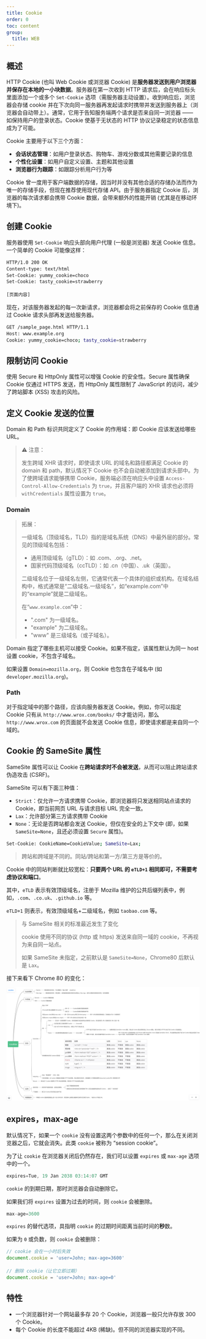 ```yaml
---
title: Cookie
order: 0
toc: content
group:
  title: WEB
---
```


## 概述

HTTP Cookie (也叫 Web Cookie 或浏览器 Cookie) 是**服务器发送到用户浏览器并保存在本地的一小块数据**。服务器在第一次收到 HTTP 请求后，会在响应标头里面添加一个或多个 `Set-Cookie` 选项（需服务器主动设置）。收到响应后，浏览器会存储 cookie 并在下次向同一服务器再发起请求时携带并发送到服务器上（浏览器会自动带上）。通常，它用于告知服务端两个请求是否来自同一浏览器 —— 如保持用户的登录状态。Cookie 使基于无状态的 HTTP 协议记录稳定的状态信息成为了可能。

Cookie 主要用于以下三个方面：

- **会话状态管理**：如用户登录状态、购物车、游戏分数或其他需要记录的信息
- **个性化设置**：如用户自定义设置、主题和其他设置
- **浏览器行为跟踪**：如跟踪分析用户行为等

Cookie 曾一度用于客户端数据的存储，因当时并没有其他合适的存储办法而作为唯一的存储手段，但现在推荐使用现代存储 API。由于服务器指定 Cookie 后，浏览器的每次请求都会携带 Cookie 数据，会带来额外的性能开销 (尤其是在移动环境下)。

## 创建 Cookie

服务器使用 `Set-Cookie` 响应头部向用户代理 (一般是浏览器) 发送 Cookie 信息。一个简单的 Cookie 可能像这样：

```sh
HTTP/1.0 200 OK
Content-type: text/html
Set-Cookie: yummy_cookie=choco
Set-Cookie: tasty_cookie=strawberry

[页面内容]
```

现在，对该服务器发起的每一次新请求，浏览器都会将之前保存的 Cookie 信息通过 Cookie 请求头部再发送给服务器。

```sh
GET /sample_page.html HTTP/1.1
Host: www.example.org
Cookie: yummy_cookie=choco; tasty_cookie=strawberry
```

## 限制访问 Cookie

使用 Secure 和 HttpOnly 属性可以增强 Cookie 的安全性。Secure 属性确保 Cookie 仅通过 HTTPS 发送，而 HttpOnly 属性限制了 JavaScript 的访问，减少了跨站脚本 (XSS) 攻击的风险。

## 定义 Cookie 发送的位置

Domain 和 Path 标识共同定义了 Cookie 的作用域：即 Cookie 应该发送给哪些 URL。

> ⚠️ 注意：
>
> 发生跨域 XHR 请求时，即使请求 URL 的域名和路径都满足 Cookie 的 domain 和 path，默认情况下 Cookie 也不会自动被添加到请求头部中。为了使跨域请求能够携带 Cookie，服务端必须在响应头中设置 `Access-Control-Allow-Credentials` 为 `true`，并且客户端的 XHR 请求也必须将 `withCredentials` 属性设置为 `true`。

### Domain

> 拓展：
>
> 一级域名（顶级域名，TLD）指的是域名系统（DNS）中最外层的部分。常见的顶级域名包括：
>
> - 通用顶级域名（gTLD）：如 .com、.org、.net。
> - 国家代码顶级域名（ccTLD）：如 .cn（中国）、.uk（英国）。
>
> 二级域名位于一级域名左侧，它通常代表一个具体的组织或机构。在域名结构中，格式通常是“二级域名.一级域名”，如“example.com”中的“example”就是二级域名。
>
> 在“`www.example.com`”中：
>
> - ".com" 为一级域名。
> - "example" 为二级域名。
> - "www" 是三级域名（或子域名）。

Domain 指定了哪些主机可以接受 Cookie。如果不指定，该属性默认为同一 host 设置 cookie，不包含子域名。

如果设置 `Domain=mozilla.org`，则 Cookie 也包含在子域名中 (如 `developer.mozilla.org`)。

### Path

对于指定域中的那个路径，应该向服务器发送 Cookie。例如，你可以指定 Cookie 只有从 `http://www.wrox.com/books/` 中才能访问，那么 `http://www.wrox.com` 的页面就不会发送 Cookie 信息，即使请求都是来自同一个域的。

<!-- 服务器白名单 -->
## Cookie 的 SameSite 属性

SameSite 属性可以让 Cookie 在**跨站请求时不会被发送**，从而可以阻止跨站请求伪造攻击 (CSRF)。

SameSite 可以有下面三种值：

- `Strict`：仅允许一方请求携带 Cookie，即浏览器将只发送相同站点请求的 Cookie，即当前网页 URL 与请求目标 URL 完全一致。
- `Lax`：允许部分第三方请求携带 Cookie
- `None`：无论是否跨站都会发送 Cookie，但仅在安全的上下文中 (即，如果 `SameSite=None`，且还必须设置 `Secure` 属性)。

```sh
Set-Cookie: CookieName=CookieValue; SameSite=Lax;
```

> 跨站和跨域是不同的。同站/跨站和第一方/第三方是等价的。

Cookie 中的同站判断就比较宽松：**只要两个 URL 的 `eTLD+1` 相同即可，不需要考虑协议和端口**。

其中，`eTLD` 表示有效顶级域名，注册于 Mozilla 维护的公共后缀列表中，例如，`.com`、`.co.uk`、`.github.io` 等。

`eTLD+1` 则表示，有效顶级域名+二级域名，例如 `taobao.com` 等。

> 与 SameSite 相关的标准最近发生了变化
>
> cookie 使用不同的协议 (http 或 https) 发送来自同一域的 cookie，不再视为来自同一站点。
>
> 如果 SameSite 未指定，之前默认是 `SameSite=None`，Chrome80 后默认是 `Lax`。

接下来看下 Chrome 80 的变化：

![SCR-20241026-qqjx](https://raw.githubusercontent.com/chuenwei0129/my-picgo-repo/master/react/SCR-20241026-qqjx.png)

## expires，max-age

默认情况下，如果一个 `cookie` 没有设置这两个参数中的任何一个，那么在关闭浏览器之后，它就会消失。此类 `cookie` 被称为 “session cookie”。

为了让 `cookie` 在浏览器关闭后仍然存在，我们可以设置 `expires` 或 `max-age` 选项中的一个。

```js
expires=Tue, 19 Jan 2038 03:14:07 GMT
```

`cookie` 的到期日期，那时浏览器会自动删除它。

如果我们将 `expires` 设置为过去的时间，则 `cookie` 会被删除。

```js
max-age=3600
```

`expires` 的替代选项，具指明 `cookie` 的过期时间距离当前时间的**秒**数。

如果为 `0` 或负数，则 `cookie` 会被删除：

```js
// cookie 会在一小时后失效
document.cookie = 'user=John; max-age=3600'

// 删除 cookie（让它立即过期）
document.cookie = 'user=John; max-age=0'
```

## 特性

- 一个浏览器针对一个网站最多存 20 个 Cookie，浏览器一般只允许存放 300 个 Cookie。
- 每个 Cookie 的长度不能超过 4KB (稀缺)。但不同的浏览器实现的不同。
